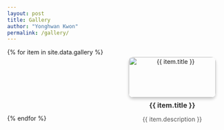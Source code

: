 ```yaml
---
layout: post
title: Gallery
author: "Yonghwan Kwon"
permalink: /gallery/
---
```


<div class="gallery">
{% for item in site.data.gallery %}
  <div class="gallery-item">
    <img src="{{ item.image }}" alt="{{ item.title }}">
    <p><strong>{{ item.title }}</strong></p>
    <p>{{ item.description }}</p>
  </div>
{% endfor %}
</div>

<style>
/* 그리드 레이아웃 */
.gallery {
  display: grid;
  grid-template-columns: repeat(auto-fill, minmax(200px, 1fr));
  gap: 20px;
  justify-content: center;
}

/* 각 아이템 스타일 */
.gallery-item {
  text-align: center;
  margin: 20px;
}

/* 이미지 스타일 */
.gallery-item img {
  width: 100%;
  border-radius: 10px;
  box-shadow: 0px 4px 6px rgba(0, 0, 0, 0.2);
  transition: transform 0.3s;
}

.gallery-item img:hover {
  transform: scale(1.1);
}

/* 텍스트 스타일 */
.gallery-item p {
  font-size: 14px;
  color: #555;
  margin-top: 8px;
}
.gallery-item p strong {
  font-size: 16px;
  color: #333;
}
</style>